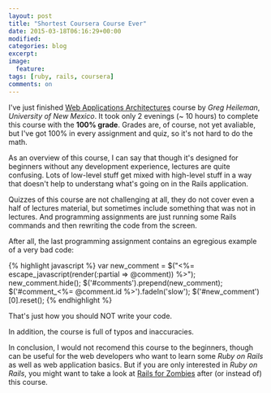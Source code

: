 ```yaml
---
layout: post
title: "Shortest Coursera Course Ever"
date: 2015-03-18T06:16:29+00:00
modified:
categories: blog
excerpt:
image:
  feature:
tags: [ruby, rails, coursera]
comments: on
---
```


I've just finished [Web Applications Architectures](https://www.coursera.org/course/webapplications) course by *Greg Heileman*, 
*University of New Mexico*. It took only 2 evenings (~ 10 hours) to complete this course with the **100% grade**. Grades are, of course, not yet avaliable, but I've got 100% in every assignment and quiz, so it's not hard to do the math.

As an overview of this course, I can say that though it's designed for beginners without any development experience, lectures are quite confusing. Lots of low-level stuff get mixed with high-level stuff in a way that doesn't help to understang what's going on in the Rails application.

Quizzes of this course are not challenging at all, they do not cover even a half of lectures material, but sometimes include something that was not in lectures. And programming assignments are just running some Rails commands and then rewriting the code from the screen.

After all, the last programming assignment contains an egregious example of a very bad code:

{% highlight javascript %}
var new_comment = $("<%= escape_javascript(render(:partial => @comment)) %>");
new_comment.hide();
$('#comments').prepend(new_comment);
$('#comment_<%= @comment.id %>').fadeIn('slow');
$('#new_comment')[0].reset();
{% endhighlight %}

That's just how you should NOT write your code.

In addition, the course is full of typos and inaccuracies.

In conclusion, I would not recomend this course to the beginners, though can be useful for the web developers who want to learn some *Ruby on Rails* as well as web application basics. But if you are only interested in *Ruby on Rails*, you might want to take a look at [Rails for Zombies](http://railsforzombies.org/) after (or instead of) this course.